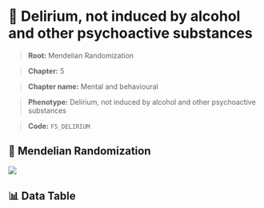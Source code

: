 # 🧪 Delirium, not induced by alcohol and other psychoactive substances

> **Root:** Mendelian Randomization

> **Chapter:** 5  

> **Chapter name:** Mental and behavioural

> **Phenotype:** Delirium, not induced by alcohol and other psychoactive substances  

> **Code:** `F5_DELIRIUM`

## 🧬 Mendelian Randomization  

<img src="/MR/Figures/Forward/F5_DELIRIUM.png"/>

## 📊 Data Table

<CsvTableMRF src="/MR/Data/Forward/F5_DELIRIUM.csv"/>
